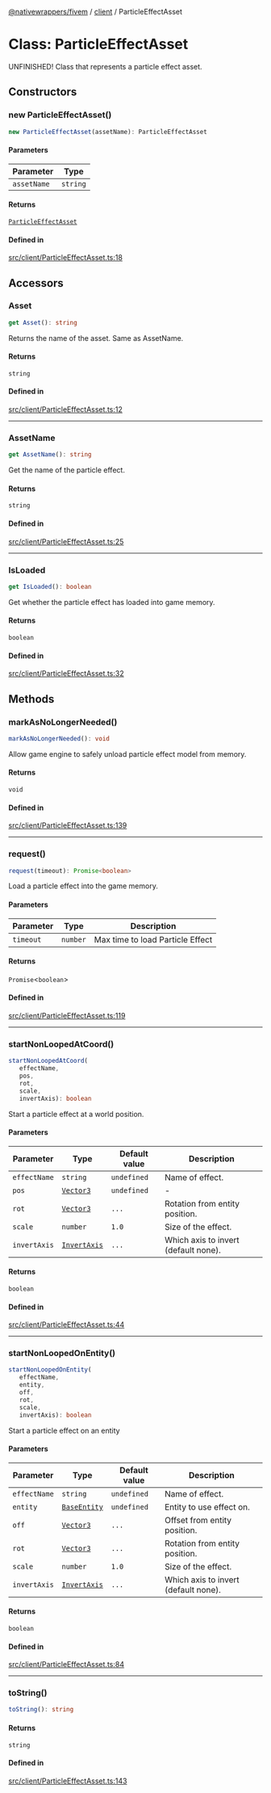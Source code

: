 [@nativewrappers/fivem](../../README.md) / [client](../README.md) / ParticleEffectAsset

# Class: ParticleEffectAsset

UNFINISHED! Class that represents a particle effect asset.

## Constructors

### new ParticleEffectAsset()

```ts
new ParticleEffectAsset(assetName): ParticleEffectAsset
```

#### Parameters

| Parameter | Type |
| ------ | ------ |
| `assetName` | `string` |

#### Returns

[`ParticleEffectAsset`](ParticleEffectAsset.md)

#### Defined in

[src/client/ParticleEffectAsset.ts:18](https://github.com/nativewrappers/fivem/blob/9c9296849bd5d47a19ca095df40cd4686e165154/src/client/ParticleEffectAsset.ts#L18)

## Accessors

### Asset

```ts
get Asset(): string
```

Returns the name of the asset. Same as AssetName.

#### Returns

`string`

#### Defined in

[src/client/ParticleEffectAsset.ts:12](https://github.com/nativewrappers/fivem/blob/9c9296849bd5d47a19ca095df40cd4686e165154/src/client/ParticleEffectAsset.ts#L12)

***

### AssetName

```ts
get AssetName(): string
```

Get the name of the particle effect.

#### Returns

`string`

#### Defined in

[src/client/ParticleEffectAsset.ts:25](https://github.com/nativewrappers/fivem/blob/9c9296849bd5d47a19ca095df40cd4686e165154/src/client/ParticleEffectAsset.ts#L25)

***

### IsLoaded

```ts
get IsLoaded(): boolean
```

Get whether the particle effect has loaded into game memory.

#### Returns

`boolean`

#### Defined in

[src/client/ParticleEffectAsset.ts:32](https://github.com/nativewrappers/fivem/blob/9c9296849bd5d47a19ca095df40cd4686e165154/src/client/ParticleEffectAsset.ts#L32)

## Methods

### markAsNoLongerNeeded()

```ts
markAsNoLongerNeeded(): void
```

Allow game engine to safely unload particle effect model from memory.

#### Returns

`void`

#### Defined in

[src/client/ParticleEffectAsset.ts:139](https://github.com/nativewrappers/fivem/blob/9c9296849bd5d47a19ca095df40cd4686e165154/src/client/ParticleEffectAsset.ts#L139)

***

### request()

```ts
request(timeout): Promise<boolean>
```

Load a particle effect into the game memory.

#### Parameters

| Parameter | Type | Description |
| ------ | ------ | ------ |
| `timeout` | `number` | Max time to load Particle Effect |

#### Returns

`Promise`\<`boolean`\>

#### Defined in

[src/client/ParticleEffectAsset.ts:119](https://github.com/nativewrappers/fivem/blob/9c9296849bd5d47a19ca095df40cd4686e165154/src/client/ParticleEffectAsset.ts#L119)

***

### startNonLoopedAtCoord()

```ts
startNonLoopedAtCoord(
   effectName, 
   pos, 
   rot, 
   scale, 
   invertAxis): boolean
```

Start a particle effect at a world position.

#### Parameters

| Parameter | Type | Default value | Description |
| ------ | ------ | ------ | ------ |
| `effectName` | `string` | `undefined` | Name of effect. |
| `pos` | [`Vector3`](Vector3.md) | `undefined` | - |
| `rot` | [`Vector3`](Vector3.md) | `...` | Rotation from entity position. |
| `scale` | `number` | `1.0` | Size of the effect. |
| `invertAxis` | [`InvertAxis`](../interfaces/InvertAxis.md) | `...` | Which axis to invert (default none). |

#### Returns

`boolean`

#### Defined in

[src/client/ParticleEffectAsset.ts:44](https://github.com/nativewrappers/fivem/blob/9c9296849bd5d47a19ca095df40cd4686e165154/src/client/ParticleEffectAsset.ts#L44)

***

### startNonLoopedOnEntity()

```ts
startNonLoopedOnEntity(
   effectName, 
   entity, 
   off, 
   rot, 
   scale, 
   invertAxis): boolean
```

Start a particle effect on an entity

#### Parameters

| Parameter | Type | Default value | Description |
| ------ | ------ | ------ | ------ |
| `effectName` | `string` | `undefined` | Name of effect. |
| `entity` | [`BaseEntity`](BaseEntity.md) | `undefined` | Entity to use effect on. |
| `off` | [`Vector3`](Vector3.md) | `...` | Offset from entity position. |
| `rot` | [`Vector3`](Vector3.md) | `...` | Rotation from entity position. |
| `scale` | `number` | `1.0` | Size of the effect. |
| `invertAxis` | [`InvertAxis`](../interfaces/InvertAxis.md) | `...` | Which axis to invert (default none). |

#### Returns

`boolean`

#### Defined in

[src/client/ParticleEffectAsset.ts:84](https://github.com/nativewrappers/fivem/blob/9c9296849bd5d47a19ca095df40cd4686e165154/src/client/ParticleEffectAsset.ts#L84)

***

### toString()

```ts
toString(): string
```

#### Returns

`string`

#### Defined in

[src/client/ParticleEffectAsset.ts:143](https://github.com/nativewrappers/fivem/blob/9c9296849bd5d47a19ca095df40cd4686e165154/src/client/ParticleEffectAsset.ts#L143)
